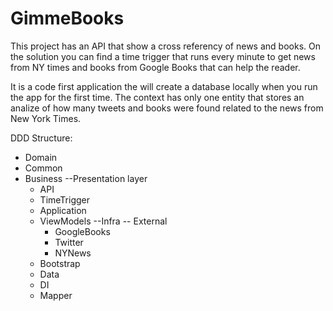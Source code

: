 # GimmeBooks
This project has an API that show a cross referency of news and books. On the solution you can find a time trigger that runs every minute to get news from NY times and books from Google Books that can help the reader.

It is a code first application the will create a database locally when you run the app for the first time. 
The context has only one entity that stores an analize of how many tweets and books were found related to the news from New York Times.



DDD Structure:
- Domain
- Common
- Business
  --Presentation layer
    - API
    - TimeTrigger
    - Application
    - ViewModels
  --Infra
    -- External
      - GoogleBooks
      - Twitter
      - NYNews
    - Bootstrap
    - Data
    - DI
    - Mapper
    
 
